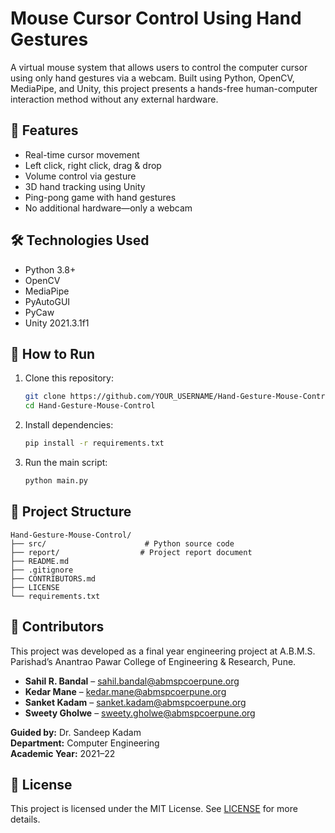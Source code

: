 # Mouse Cursor Control Using Hand Gestures

A virtual mouse system that allows users to control the computer cursor using only hand gestures via a webcam. Built using Python, OpenCV, MediaPipe, and Unity, this project presents a hands-free human-computer interaction method without any external hardware.

## 🚀 Features

- Real-time cursor movement
- Left click, right click, drag & drop
- Volume control via gesture
- 3D hand tracking using Unity
- Ping-pong game with hand gestures
- No additional hardware—only a webcam

## 🛠 Technologies Used

- Python 3.8+
- OpenCV
- MediaPipe
- PyAutoGUI
- PyCaw
- Unity 2021.3.1f1

## 🔧 How to Run

1. Clone this repository:
   ```bash
   git clone https://github.com/YOUR_USERNAME/Hand-Gesture-Mouse-Control.git
   cd Hand-Gesture-Mouse-Control
   ```

2. Install dependencies:
   ```bash
   pip install -r requirements.txt
   ```

3. Run the main script:
   ```bash
   python main.py
   ```

## 📁 Project Structure

```
Hand-Gesture-Mouse-Control/
├── src/                      # Python source code
├── report/                  # Project report document
├── README.md
├── .gitignore
├── CONTRIBUTORS.md
├── LICENSE
└── requirements.txt
```

## 👥 Contributors

This project was developed as a final year engineering project at A.B.M.S. Parishad’s Anantrao Pawar College of Engineering & Research, Pune.

- **Sahil R. Bandal** – sahil.bandal@abmspcoerpune.org
- **Kedar Mane** – kedar.mane@abmspcoerpune.org
- **Sanket Kadam** – sanket.kadam@abmspcoerpune.org
- **Sweety Gholwe** – sweety.gholwe@abmspcoerpune.org

**Guided by:** Dr. Sandeep Kadam  
**Department:** Computer Engineering  
**Academic Year:** 2021–22

## 📝 License

This project is licensed under the MIT License. See [LICENSE](LICENSE) for more details.
